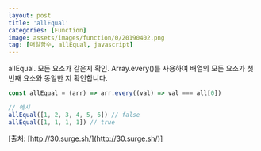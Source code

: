 ```yaml
---
layout: post
title: 'allEqual'
categories: [Function]
image: assets/images/function/0/20190402.png
tag: [매일함수, allEqual, javascript]
---
```


allEqual. 모든 요소가 같은지 확인. Array.every()를 사용하여 배열의 모든 요소가 첫번째 요소와 동일한 지 확인합니다.

```javascript
const allEqual = (arr) => arr.every((val) => val === all[0])

// 예시
allEqual([1, 2, 3, 4, 5, 6]) // false
allEqual([1, 1, 1, 1]) // true
```

[출처: [http://30.surge.sh/](http://30.surge.sh/)]
